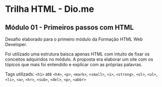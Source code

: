 # Trilha HTML - Dio.me
## Módulo 01 - Primeiros passos com HTML

Desafio elaborado para o primeiro módulo da Formação HTML Web Developer.

Foi utilizado uma estrutura baisca apenas HTML com intuito de fixar os conceitos adquiridos no módulo. A proposta era elaborar um site com os tópicos que mais foi entendido e explicar com as próprias palavras.

Tags utilizads: `<h1>` até `<h4>`, `<p>`, `<mark>`, `<small>`, `<i>`, `<strong>`, `<ol>`, `<ul>`, `<li>`, `<a>`, `<hr>`, `<sub>`, `<del>`, `<p>`, `<abbr>`